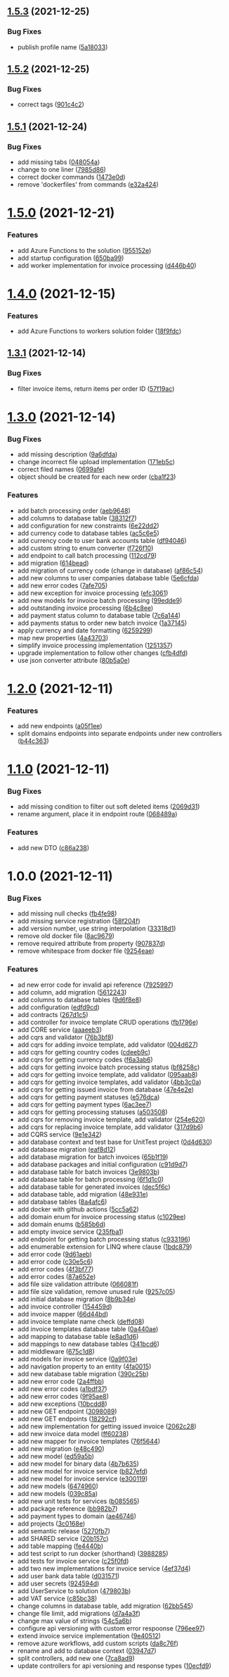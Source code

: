 ## [1.5.3](https://github.com/TomaszKandula/InvoiceGenerator/compare/v1.5.2...v1.5.3) (2021-12-25)


### Bug Fixes

* publish profile name ([5a18033](https://github.com/TomaszKandula/InvoiceGenerator/commit/5a18033b75ee6c6d54938910e7afac645fc3fa80))

## [1.5.2](https://github.com/TomaszKandula/InvoiceGenerator/compare/v1.5.1...v1.5.2) (2021-12-25)


### Bug Fixes

* correct tags ([901c4c2](https://github.com/TomaszKandula/InvoiceGenerator/commit/901c4c2370e6c3c837e791453f6a065f695c4321))

## [1.5.1](https://github.com/TomaszKandula/InvoiceGenerator/compare/v1.5.0...v1.5.1) (2021-12-24)


### Bug Fixes

* add missing tabs ([048054a](https://github.com/TomaszKandula/InvoiceGenerator/commit/048054aba497196ab3179a48b47de2c0e0fddc2a))
* change to one liner ([7985d86](https://github.com/TomaszKandula/InvoiceGenerator/commit/7985d866d54d7d33822ebd7ffd6fce703efb5985))
* correct docker commands ([1473e0d](https://github.com/TomaszKandula/InvoiceGenerator/commit/1473e0d146c846d72e44dd10948b5063669f73e0))
* remove 'dockerfiles' from commands ([e32a424](https://github.com/TomaszKandula/InvoiceGenerator/commit/e32a4245462f0f0c9a52fa3bbe184f71d78c930c))

# [1.5.0](https://github.com/TomaszKandula/InvoiceGenerator/compare/v1.4.0...v1.5.0) (2021-12-21)


### Features

* add Azure Functions to the solution ([955152e](https://github.com/TomaszKandula/InvoiceGenerator/commit/955152ec1d51e1552ec6ab13e16f0447e1216a7d))
* add startup configuration ([650ba99](https://github.com/TomaszKandula/InvoiceGenerator/commit/650ba99cdf7d7161d548f9f8b323a66140d9c1f2))
* add worker implementation for invoice processing ([d446b40](https://github.com/TomaszKandula/InvoiceGenerator/commit/d446b40321d888dbe3c5698b51a4ee06a4af2d84))

# [1.4.0](https://github.com/TomaszKandula/InvoiceGenerator/compare/v1.3.1...v1.4.0) (2021-12-15)


### Features

* add Azure Functions to workers solution folder ([18f9fdc](https://github.com/TomaszKandula/InvoiceGenerator/commit/18f9fdc297c40b7b1ac3ee9e043c1fae90b044c0))

## [1.3.1](https://github.com/TomaszKandula/InvoiceGenerator/compare/v1.3.0...v1.3.1) (2021-12-14)


### Bug Fixes

* filter invoice items, return items per order ID ([57f19ac](https://github.com/TomaszKandula/InvoiceGenerator/commit/57f19ac61bec413d31c44c2b0cf59d7e1530e7ce))

# [1.3.0](https://github.com/TomaszKandula/InvoiceGenerator/compare/v1.2.0...v1.3.0) (2021-12-14)


### Bug Fixes

* add missing description ([9a6dfda](https://github.com/TomaszKandula/InvoiceGenerator/commit/9a6dfda58b2f70c569a650753fca14d97bc75d4b))
* change incorrect file upload implementation ([171eb5c](https://github.com/TomaszKandula/InvoiceGenerator/commit/171eb5c5f94913481b53bb019e82aa4137e3d92b))
* correct filed names ([0699afe](https://github.com/TomaszKandula/InvoiceGenerator/commit/0699afefc7d5fffe65f701cf1bc5b85bf3f8a7a9))
* object should be created for each new order ([cba1f23](https://github.com/TomaszKandula/InvoiceGenerator/commit/cba1f233b28e8a4ed7aaa5b53d6af70ffc3ec458))


### Features

* add batch processing order ([aeb9648](https://github.com/TomaszKandula/InvoiceGenerator/commit/aeb9648333ac92fc1451f80044c733cd6520663d))
* add columns to database table ([38312f7](https://github.com/TomaszKandula/InvoiceGenerator/commit/38312f7a0fe0409473b4a23721d51ea6fe353085))
* add configuration for new constraints ([6e22dd2](https://github.com/TomaszKandula/InvoiceGenerator/commit/6e22dd221bb94b784eba9020335cd81d07c8e33f))
* add currency code to database tables ([ac5c6e5](https://github.com/TomaszKandula/InvoiceGenerator/commit/ac5c6e5cd991d1fd5becb975bf56f96fe6ad79c8))
* add currency code to user bank accounts table ([df94046](https://github.com/TomaszKandula/InvoiceGenerator/commit/df94046c915392a0bf493133dc365545c41844c9))
* add custom string to enum converter ([f726f10](https://github.com/TomaszKandula/InvoiceGenerator/commit/f726f10f34540de426043b4b5d286af198b29e2d))
* add endpoint to call batch processing ([112cd79](https://github.com/TomaszKandula/InvoiceGenerator/commit/112cd7973c997260b3af87797184809108df369d))
* add migration ([614bead](https://github.com/TomaszKandula/InvoiceGenerator/commit/614bead524d92401718e5ef683514991d8e83496))
* add migration of currency code (change in database) ([af86c54](https://github.com/TomaszKandula/InvoiceGenerator/commit/af86c545e1c0922fa0adee1c4ffff622c3a06609))
* add new columns to user companies database table ([5e6cfda](https://github.com/TomaszKandula/InvoiceGenerator/commit/5e6cfda1c114faedfa24168362604bd526b584a8))
* add new error codes ([7afe705](https://github.com/TomaszKandula/InvoiceGenerator/commit/7afe7053ba46230d3d5b0595c8b58acebf67ad6d))
* add new exception for invoice processing ([efc3061](https://github.com/TomaszKandula/InvoiceGenerator/commit/efc3061cba337a03c8622af06e9a21ab3d47844c))
* add new models for invoice batch processing ([99edde9](https://github.com/TomaszKandula/InvoiceGenerator/commit/99edde9c16b46a0b794a3689c242b1eb858698ea))
* add outstanding invoice processing ([6b4c8ee](https://github.com/TomaszKandula/InvoiceGenerator/commit/6b4c8eeaed5a09b2f9ec04e51741a6d4e2f2f8a8))
* add payment status column to database table ([7c6a144](https://github.com/TomaszKandula/InvoiceGenerator/commit/7c6a144c24354fcc20cd3c2b34d26718cdfdc815))
* add payments status to order new batch invoice ([1a37145](https://github.com/TomaszKandula/InvoiceGenerator/commit/1a37145a55f5a8564fdc99fbea74fcf7ccd5e35f))
* apply currency and date formatting ([6259299](https://github.com/TomaszKandula/InvoiceGenerator/commit/625929922fa0ca87d791fe10f40953f9e11fcf7d))
* map new properties ([4a43703](https://github.com/TomaszKandula/InvoiceGenerator/commit/4a4370371d650769291a00b2e1929d3ea0da66c6))
* simplify invoice processing implementation ([1251357](https://github.com/TomaszKandula/InvoiceGenerator/commit/125135712a7099d343e68e156af6a9d237ac3672))
* upgrade implementation to follow other changes ([cfb4dfd](https://github.com/TomaszKandula/InvoiceGenerator/commit/cfb4dfde0df190445a3386bd7111814234cdd013))
* use json converter attribute ([80b5a0e](https://github.com/TomaszKandula/InvoiceGenerator/commit/80b5a0e435f3c211d386bec6aaa2a30cbefaf4d6))

# [1.2.0](https://github.com/TomaszKandula/InvoiceGenerator/compare/v1.1.0...v1.2.0) (2021-12-11)


### Features

* add new endpoints ([a05f1ee](https://github.com/TomaszKandula/InvoiceGenerator/commit/a05f1ee7f82e3b40c2e3fa2c73cf93aa2a556f7a))
* split domains endpoints into separate endpoints under new controllers ([b44c363](https://github.com/TomaszKandula/InvoiceGenerator/commit/b44c36369047213ecdb2fee6e1f8a45c6576cd47))

# [1.1.0](https://github.com/TomaszKandula/InvoiceGenerator/compare/v1.0.0...v1.1.0) (2021-12-11)


### Bug Fixes

* add missing condition to filter out soft deleted items ([2069d31](https://github.com/TomaszKandula/InvoiceGenerator/commit/2069d3181789277430900345c92d7205a93a7579))
* rename argument, place it in endpoint route ([068489a](https://github.com/TomaszKandula/InvoiceGenerator/commit/068489aff22e9a85d65e8d233a7528f1c41feeec))


### Features

* add new DTO ([c86a238](https://github.com/TomaszKandula/InvoiceGenerator/commit/c86a238e14bf98d2ffe1cab9077596a4ff87b0b7))

# 1.0.0 (2021-12-11)


### Bug Fixes

* add missing null checks ([fb4fe98](https://github.com/TomaszKandula/InvoiceGenerator/commit/fb4fe98c06d3e4fe9fa273be9c210ee65c97ac58))
* add missing service registration ([58f204f](https://github.com/TomaszKandula/InvoiceGenerator/commit/58f204f86322f9255dab5ce1c10c17b250ed4546))
* add version number, use string interpolation ([33318d1](https://github.com/TomaszKandula/InvoiceGenerator/commit/33318d100ab7d86ceb56ef7ee0546b6071610654))
* remove old docker file ([8ac9679](https://github.com/TomaszKandula/InvoiceGenerator/commit/8ac9679b7d8b6c7a56b4c9fe08cf0971f88e9394))
* remove required attribute from property ([907837d](https://github.com/TomaszKandula/InvoiceGenerator/commit/907837dbaeff6901b834ecdda53baadbd9118478))
* remove whitespace from docker file ([9254eae](https://github.com/TomaszKandula/InvoiceGenerator/commit/9254eae61aff1af202f4b947978fecb433e20845))


### Features

* ad new error code for invalid api reference ([7925997](https://github.com/TomaszKandula/InvoiceGenerator/commit/792599748ead9552fa8d0403d8b517e783e7fa4e))
* add column, add migration ([5612243](https://github.com/TomaszKandula/InvoiceGenerator/commit/5612243780ed28c75407908d067cfa7819091ed0))
* add columns to database tables ([9d6f8e8](https://github.com/TomaszKandula/InvoiceGenerator/commit/9d6f8e81a92925f71457ac5f3d4486b64c518642))
* add configuration ([edfd9cd](https://github.com/TomaszKandula/InvoiceGenerator/commit/edfd9cd3a4eb04f647edd2b80de00fcab6483d0d))
* add contracts ([267d1c5](https://github.com/TomaszKandula/InvoiceGenerator/commit/267d1c56eb40ed55cd5c6977b90c6afbe4accad7))
* add controller for invoice template CRUD operations ([fb1796e](https://github.com/TomaszKandula/InvoiceGenerator/commit/fb1796ef7d7e49e614da86a7c90c99ea1de28f89))
* add CORE service ([aaaeeb3](https://github.com/TomaszKandula/InvoiceGenerator/commit/aaaeeb338d5bee78eb19f4d6cf180efdf53ff5aa))
* add cqrs and validator ([76b3bf8](https://github.com/TomaszKandula/InvoiceGenerator/commit/76b3bf8787e931bf899c186c75da5c7ec555ab7a))
* add cqrs for adding invoice template, add validator ([004d627](https://github.com/TomaszKandula/InvoiceGenerator/commit/004d627a8c03c0de98b2860bb3621d2b61e2e5cf))
* add cqrs for getting country codes ([cdeeb9c](https://github.com/TomaszKandula/InvoiceGenerator/commit/cdeeb9c54b1495118d218fd17200f897d6b0df01))
* add cqrs for getting currency codes ([f6a3ab6](https://github.com/TomaszKandula/InvoiceGenerator/commit/f6a3ab6a7478132d91a7ba8253267b8cd8491f82))
* add cqrs for getting invoice batch processing status ([bf8258c](https://github.com/TomaszKandula/InvoiceGenerator/commit/bf8258c9844e9d3690bf3e96c39fb705edad3346))
* add cqrs for getting invoice template, add validator ([095aab8](https://github.com/TomaszKandula/InvoiceGenerator/commit/095aab83186c873fe5c3d94af36921ca55719c62))
* add cqrs for getting invoice templates, add validator ([4bb3c0a](https://github.com/TomaszKandula/InvoiceGenerator/commit/4bb3c0ae0ef1b8480d2f7eb311ee45e4b9ba7e70))
* add cqrs for getting issued invoice from database ([47e4e2e](https://github.com/TomaszKandula/InvoiceGenerator/commit/47e4e2ea73e6088a56808cc37354e2660fee78d5))
* add cqrs for getting payment statuses ([e576dca](https://github.com/TomaszKandula/InvoiceGenerator/commit/e576dca73cfcdc8fa447d736769673b90e31c1e8))
* add cqrs for getting payment types ([6ac3ee7](https://github.com/TomaszKandula/InvoiceGenerator/commit/6ac3ee74f4b68113e27fd3551c7c48e41cf16de0))
* add cqrs for getting processing statuses ([a503508](https://github.com/TomaszKandula/InvoiceGenerator/commit/a5035086f4c5027fbd73dca721a1d24475091472))
* add cqrs for removing invoice template, add validator ([254e620](https://github.com/TomaszKandula/InvoiceGenerator/commit/254e62056db9dbf5bc9fe143229bab23fa2a050a))
* add cqrs for replacing invoice template, add validator ([317d9b6](https://github.com/TomaszKandula/InvoiceGenerator/commit/317d9b6db7fbdf7e5a3164521714dedd6a560553))
* add CQRS service ([9e1e342](https://github.com/TomaszKandula/InvoiceGenerator/commit/9e1e342d3ef2e70d9001f755047b041549ed76e6))
* add database context and test base for UnitTest project ([0d4d630](https://github.com/TomaszKandula/InvoiceGenerator/commit/0d4d6305e52fd1d52224fd04cf9428e6e7c65c43))
* add database migration ([eaf8d12](https://github.com/TomaszKandula/InvoiceGenerator/commit/eaf8d12838ae7a840b86b783d982520b9742c2c4))
* add database migration for batch invoices ([65b1f19](https://github.com/TomaszKandula/InvoiceGenerator/commit/65b1f195b0fedb18df1c06f8779307fdecce82a5))
* add database packages and initial configuration ([c91d9d7](https://github.com/TomaszKandula/InvoiceGenerator/commit/c91d9d7193cc9a18adf60e664ad17fb77b55e310))
* add database table for batch invoices ([3e9803b](https://github.com/TomaszKandula/InvoiceGenerator/commit/3e9803b7dab149dbbfe162b2f3e3b89f389af13a))
* add database table for batch processing ([6f1d1c0](https://github.com/TomaszKandula/InvoiceGenerator/commit/6f1d1c0213117a58d6e356bbac1f8ec116f00e01))
* add database table for generated invoices ([dec5f6c](https://github.com/TomaszKandula/InvoiceGenerator/commit/dec5f6c8a2853bb650dd2344d93ced3c97da294b))
* add database table, add migration ([48e931e](https://github.com/TomaszKandula/InvoiceGenerator/commit/48e931e1c443404dfa82fc5852e3be0c839c1e58))
* add database tables ([8a4afc6](https://github.com/TomaszKandula/InvoiceGenerator/commit/8a4afc6eacab9b903a429828ebc0cac10a91cc05))
* add docker with github actions ([5cc5a62](https://github.com/TomaszKandula/InvoiceGenerator/commit/5cc5a62155ad4ffa4fe400a9324d44e43e6a4ffd))
* add domain enum for invoice processing status ([c1029ee](https://github.com/TomaszKandula/InvoiceGenerator/commit/c1029ee3b1147f2a54fe5de5f28274c36d4ad6a0))
* add domain enums ([b585b6d](https://github.com/TomaszKandula/InvoiceGenerator/commit/b585b6d1793141fd4235df65b080ef072227040b))
* add empty invoice service ([235fba1](https://github.com/TomaszKandula/InvoiceGenerator/commit/235fba109d4694b463fa6e83c4519b796ddbe214))
* add endpoint for getting batch processing status ([c933196](https://github.com/TomaszKandula/InvoiceGenerator/commit/c93319672c82dddfd3e7dce1596a0b58925b8f32))
* add enumerable extension for LINQ where clause ([1bdc879](https://github.com/TomaszKandula/InvoiceGenerator/commit/1bdc879d7a2775d403613cca34fb8a2b32eee2a3))
* add error code ([9d61aeb](https://github.com/TomaszKandula/InvoiceGenerator/commit/9d61aeb2870f84f9643e0fc5bffab269074baeab))
* add error code ([c30e5c6](https://github.com/TomaszKandula/InvoiceGenerator/commit/c30e5c6bcb195f0b2c9170872891f000499ed712))
* add error codes ([4f3bf77](https://github.com/TomaszKandula/InvoiceGenerator/commit/4f3bf77f4d5c40ab5349ef07aad3066427658e69))
* add error codes ([87a652e](https://github.com/TomaszKandula/InvoiceGenerator/commit/87a652e9a225e8dc20d3874654d6f3a190657d8e))
* add file size validation attribute ([066081f](https://github.com/TomaszKandula/InvoiceGenerator/commit/066081fcc6922b75838135c692133b865539a75e))
* add file size validation, remove unused rule ([9257c05](https://github.com/TomaszKandula/InvoiceGenerator/commit/9257c055dfdc7209e0e1c4178fc793877c6510ae))
* add initial database migration ([8b9b34e](https://github.com/TomaszKandula/InvoiceGenerator/commit/8b9b34e0645dc4766dd4875ce125886e5b77e767))
* add invoice controller ([154459d](https://github.com/TomaszKandula/InvoiceGenerator/commit/154459d1fc88cc8ae92447aa066dc8d464dc59c4))
* add invoice mapper ([66d44bd](https://github.com/TomaszKandula/InvoiceGenerator/commit/66d44bd80877583984ec97a860c2033210e72920))
* add invoice template name check ([deffd08](https://github.com/TomaszKandula/InvoiceGenerator/commit/deffd08e73ca2224a8932068b01300fe84e53936))
* add invoice templates database table ([0a440ae](https://github.com/TomaszKandula/InvoiceGenerator/commit/0a440ae1c36e2d571a649f67a57f458036934577))
* add mapping to database table ([e8ad1d6](https://github.com/TomaszKandula/InvoiceGenerator/commit/e8ad1d6cb6fc4df53c969e3bdaf018cbd9848755))
* add mappings to new database tables ([341bcd6](https://github.com/TomaszKandula/InvoiceGenerator/commit/341bcd66410032cc4e3ed82e02d154d8ec4e8e0d))
* add middleware ([675c1d8](https://github.com/TomaszKandula/InvoiceGenerator/commit/675c1d83494fd74ffa8f35d68a25c10e40c9c5eb))
* add models for invoice service ([0a9f03e](https://github.com/TomaszKandula/InvoiceGenerator/commit/0a9f03e152b8eea0e2ed929dbe2434f73d6af3b7))
* add navigation property to an entity ([4fa0015](https://github.com/TomaszKandula/InvoiceGenerator/commit/4fa00157b82bf37e51acd8158f8d98683c722cac))
* add new database table migration ([390c25b](https://github.com/TomaszKandula/InvoiceGenerator/commit/390c25bb9a6d33899bcd5675813fb87e9479535a))
* add new error code ([2a4ffbb](https://github.com/TomaszKandula/InvoiceGenerator/commit/2a4ffbbc7586ed611d63e3cde6238e6dfd910426))
* add new error codes ([a1bdf37](https://github.com/TomaszKandula/InvoiceGenerator/commit/a1bdf3799803442accb1be6150e293350110253a))
* add new error codes ([9f95ae8](https://github.com/TomaszKandula/InvoiceGenerator/commit/9f95ae8aad258a5760812370bf7947747dc04902))
* add new exceptions ([10bcdd8](https://github.com/TomaszKandula/InvoiceGenerator/commit/10bcdd848f188cb8874c9d87d3ccda9c245664b5))
* add new GET endpoint ([3098089](https://github.com/TomaszKandula/InvoiceGenerator/commit/309808966970fae4cbfb2b2d107c581f18c69ecf))
* add new GET endpoints ([18292cf](https://github.com/TomaszKandula/InvoiceGenerator/commit/18292cfe5bf79430c1e88fa4b4a214823c593131))
* add new implementation for getting issued invoice ([2062c28](https://github.com/TomaszKandula/InvoiceGenerator/commit/2062c28ef55294ef8c0fa181b1aa63a867906508))
* add new invoice data model ([ff60238](https://github.com/TomaszKandula/InvoiceGenerator/commit/ff602381340683e6fa7f3c163bd989327c3e28b2))
* add new mapper for invoice templates ([76f5644](https://github.com/TomaszKandula/InvoiceGenerator/commit/76f56443d8bfcb76ed1fe392d53a30f990756926))
* add new migration ([e48c490](https://github.com/TomaszKandula/InvoiceGenerator/commit/e48c490f242b752d9dfc50d08a68ddb69d111a2a))
* add new model ([ed59a5b](https://github.com/TomaszKandula/InvoiceGenerator/commit/ed59a5bf2bcf4cf596c800e6aadf5de23d220633))
* add new model for binary data ([4b7b635](https://github.com/TomaszKandula/InvoiceGenerator/commit/4b7b635faa428af4aaa45ea2c5bf09ea8fbda42a))
* add new model for invoice service ([b827efd](https://github.com/TomaszKandula/InvoiceGenerator/commit/b827efd7d595d5174ec23d3d63681e6a20503c68))
* add new model for invoice service ([e300119](https://github.com/TomaszKandula/InvoiceGenerator/commit/e3001192c513d0610c610726129d0d278dd5abe0))
* add new models ([6474960](https://github.com/TomaszKandula/InvoiceGenerator/commit/6474960a0e948389d136614b829c6f923d84f5fe))
* add new models ([039c85a](https://github.com/TomaszKandula/InvoiceGenerator/commit/039c85aa476099119055c6942f8e7eff8a86c569))
* add new unit tests for services ([b085565](https://github.com/TomaszKandula/InvoiceGenerator/commit/b085565f1f93db595dcb91fb707b0fc4e08b5ef8))
* add package reference ([bb982b7](https://github.com/TomaszKandula/InvoiceGenerator/commit/bb982b783e7041bd181df260b8882e8914c5b35d))
* add payment types to domain ([ae46746](https://github.com/TomaszKandula/InvoiceGenerator/commit/ae4674619261e30c8b87f0911a5d4bd5f150d0d6))
* add projects ([3c0168e](https://github.com/TomaszKandula/InvoiceGenerator/commit/3c0168ed7f8b3d4797bbf2419bf48b2f31b6b804))
* add semantic release ([5270fb7](https://github.com/TomaszKandula/InvoiceGenerator/commit/5270fb719fc92e1b7307d9041dac289307328a6b))
* add SHARED service ([20b157c](https://github.com/TomaszKandula/InvoiceGenerator/commit/20b157c098b8e611caca34635ecbd0e781bb7715))
* add table mapping ([fe4440b](https://github.com/TomaszKandula/InvoiceGenerator/commit/fe4440b3f5f9ab398978ae7149a4b962d371cc66))
* add test script to run docker (shorthand) ([3988285](https://github.com/TomaszKandula/InvoiceGenerator/commit/3988285f6e902801012fb48a8ec9738202e3fd4d))
* add tests for invoice service ([c25f0fd](https://github.com/TomaszKandula/InvoiceGenerator/commit/c25f0fddecc5b008ea9230d7e09c7eeafa7d8397))
* add two new implementations for invoice service ([4ef37d4](https://github.com/TomaszKandula/InvoiceGenerator/commit/4ef37d46a766115eadde9952eed8495433abb1f9))
* add user bank data table ([d031571](https://github.com/TomaszKandula/InvoiceGenerator/commit/d031571a587431e0c313148199bcf8bfd475a02f))
* add user secrets ([924594d](https://github.com/TomaszKandula/InvoiceGenerator/commit/924594deb515b2615305b8fa5b1625ab463d1110))
* add UserService to solution ([479803b](https://github.com/TomaszKandula/InvoiceGenerator/commit/479803b0ed76a3399210633a34d43fc7578e36b2))
* add VAT service ([c85bc38](https://github.com/TomaszKandula/InvoiceGenerator/commit/c85bc383feaccfc6161b4697ff0e0caf2a688b0c))
* change columns in database table, add migration ([62bb545](https://github.com/TomaszKandula/InvoiceGenerator/commit/62bb545c507ab76b82a57f8cbec599742ac27313))
* change file limit, add migrations ([d7a4a3f](https://github.com/TomaszKandula/InvoiceGenerator/commit/d7a4a3fe9e30b65403f436907ae819901fa13892))
* change max value of strings ([54c5a6b](https://github.com/TomaszKandula/InvoiceGenerator/commit/54c5a6bf058e6b31b0c927af1936c5f59b6780b7))
* configure api versioning with custom error respoonse ([796ee97](https://github.com/TomaszKandula/InvoiceGenerator/commit/796ee977742bebc1dcb6eb51f86c554ecd226173))
* extend invoice service implementation ([9e40512](https://github.com/TomaszKandula/InvoiceGenerator/commit/9e40512ada3a2122fdf183a91888f710b9405021))
* remove azure workflows, add custom scripts ([da8c76f](https://github.com/TomaszKandula/InvoiceGenerator/commit/da8c76fa7ba8a23cc50f4e32ac96b9667fb99ffd))
* rename and add to database context ([03947d7](https://github.com/TomaszKandula/InvoiceGenerator/commit/03947d76db04c8ea3db085b662353850e87cb947))
* split controllers, add new one ([7ca8ad9](https://github.com/TomaszKandula/InvoiceGenerator/commit/7ca8ad914d063c855621a97f217dbbff5ebdce83))
* update controllers for api versioning and response types ([10ecfd9](https://github.com/TomaszKandula/InvoiceGenerator/commit/10ecfd9a069f896d37c8ce7fdb49a8e44aa97884))

